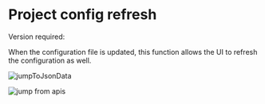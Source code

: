 # Project config refresh

Version required: <Badge text="2023.1.3" />

When the configuration file is updated, this function allows the UI to refresh the configuration as well.

![jumpToJsonData](/img/2023.1.3/jumpToJsonData.png)

![jump from apis](/img/2023.1.3/listJump2JsonData.png)
